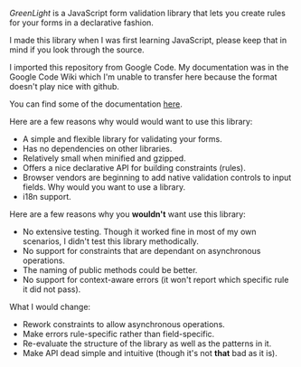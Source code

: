 *GreenLight* is a JavaScript form validation library that lets you create rules for your forms in a declarative fashion.

I made this library when I was first learning JavaScript, please keep that in mind if you look through the source.

I imported this repository from Google Code. My documentation was in the Google Code Wiki which I'm unable to transfer here because the format doesn't play nice with github.

You can find some of the documentation [here](http://code.google.com/p/greenlight/w/list).

Here are a few reasons why would would want to use this library:
- A simple and flexible library for validating your forms.
- Has no dependencies on other libraries.
- Relatively small when minified and gzipped.
- Offers a nice declarative API for building constraints (rules).
- Browser vendors are beginning to add native validation controls to input fields. Why would you want to use a library.
- i18n support.

Here are a few reasons why you **wouldn't** want use this library:

- No extensive testing. Though it worked fine in most of my own scenarios, I didn't test this library methodically.
- No support for constraints that are dependant on asynchronous operations.
- The naming of public methods could be better.
- No support for context-aware errors (it won't report which specific rule it did not pass).

What I would change:
- Rework constraints to allow asynchronous operations.
- Make errors rule-specific rather than field-specific.
- Re-evaluate the structure of the library as well as the patterns in it.
- Make API dead simple and intuitive (though it's not **that** bad as it is).
